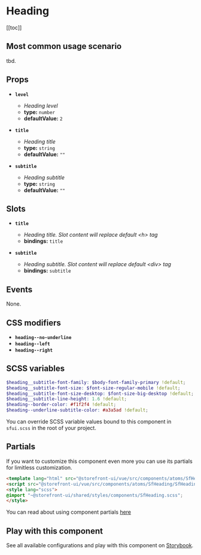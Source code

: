 # Heading

<!-- No Component description -->


[[toc]]


## Most common usage scenario

tbd.


## Props

- **`level`**
  - _Heading level_
  - **type:** `number`
  - **defaultValue:** `2`

- **`title`**
  - _Heading title_
  - **type:** `string`
  - **defaultValue:** `""`

- **`subtitle`**
  - _Heading subtitle_
  - **type:** `string`
  - **defaultValue:** `""`


## Slots

- **`title`**
  - _Heading title. Slot content will replace default &lt;h&gt; tag_
  - **bindings:** `title`

- **`subtitle`**
  - _Heading subtitle. Slot content will replace default &lt;div&gt; tag_
  - **bindings:** `subtitle`


## Events

None.


## CSS modifiers

- **`heading--no-underline`**
- **`heading--left`**
- **`heading--right`**


## SCSS variables

```scss
$heading__subtitle-font-family: $body-font-family-primary !default;
$heading__subtitle-font-size: $font-size-regular-mobile !default;
$heading__subtitle-font-size-desktop: $font-size-big-desktop !default;
$heading__subtitle-line-height: 1.6 !default;
$heading--border-color: #f1f2f4 !default;
$heading--underline-subtitle-color: #a3a5ad !default;
```

You can override SCSS variable values bound to this component in `sfui.scss` in the root of your project.


## Partials

If you want to customize this component even more you can use its partials for limitless customization.

```html
<template lang="html" src="@storefront-ui/vue/src/components/atoms/SfHeading/SfHeading.html"></template>
<script src="@storefront-ui/vue/src/components/atoms/SfHeading/SfHeading.js"></script>
<style lang="scss">
@import "~@storefront-ui/shared/styles/components/SfHeading.scss";
</style>
```

You can read about using component partials [here](docs.storefrontui.io/customization)


## Play with this component

See all available configurations and play with this component on <a href="https://storybook.storefrontui.io/?path=/story/">Storybook</a>.
